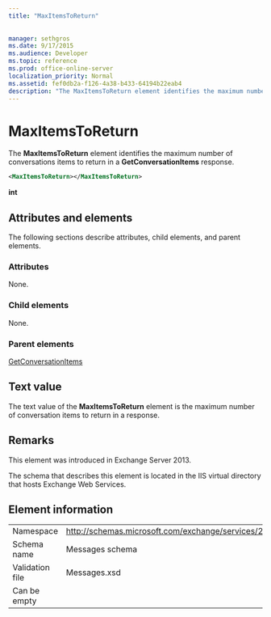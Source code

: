```yaml
---
title: "MaxItemsToReturn"
 
 
manager: sethgros
ms.date: 9/17/2015
ms.audience: Developer
ms.topic: reference
ms.prod: office-online-server
localization_priority: Normal
ms.assetid: fef0db2a-f126-4a38-b433-64194b22eab4
description: "The MaxItemsToReturn element identifies the maximum number of conversations items to return in a GetConversationItems response."
---
```


# MaxItemsToReturn

The **MaxItemsToReturn** element identifies the maximum number of conversations items to return in a **GetConversationItems** response. 
  
```XML
<MaxItemsToReturn></MaxItemsToReturn>
```

 **int**
## Attributes and elements

The following sections describe attributes, child elements, and parent elements.
  
### Attributes

None.
  
### Child elements

None.
  
### Parent elements

[GetConversationItems](getconversationitems.md)
  
## Text value

The text value of the **MaxItemsToReturn** element is the maximum number of conversation items to return in a response. 
  
## Remarks

This element was introduced in Exchange Server 2013.
  
The schema that describes this element is located in the IIS virtual directory that hosts Exchange Web Services.
  
## Element information

|||
|:-----|:-----|
|Namespace  <br/> |http://schemas.microsoft.com/exchange/services/2006/messages  <br/> |
|Schema name  <br/> |Messages schema  <br/> |
|Validation file  <br/> |Messages.xsd  <br/> |
|Can be empty  <br/> ||
   

